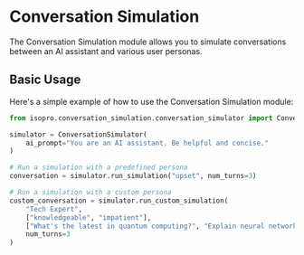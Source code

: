 # Conversation Simulation

The Conversation Simulation module allows you to simulate conversations between an AI assistant and various user personas.

## Basic Usage

Here's a simple example of how to use the Conversation Simulation module:

```python
from isopro.conversation_simulation.conversation_simulator import ConversationSimulator

simulator = ConversationSimulator(
    ai_prompt="You are an AI assistant. Be helpful and concise."
)

# Run a simulation with a predefined persona
conversation = simulator.run_simulation("upset", num_turns=3)

# Run a simulation with a custom persona
custom_conversation = simulator.run_custom_simulation(
    "Tech Expert",
    ["knowledgeable", "impatient"],
    ["What's the latest in quantum computing?", "Explain neural networks briefly."],
    num_turns=3
)
```